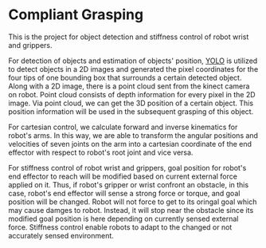 ﻿# Compliant Grasping

This is the project for object detection and stiffness control of robot wrist and grippers.

For detection of objects and estimation of objects' position, [YOLO](https://pjreddie.com/darknet/yolo/) is utilized to detect objects in a 2D images and generated the pixel coordinates for the four tips of one bounding box that surrounds a certain detected object. Along with a 2D image, there is a point cloud sent from the kinect camera on robot. Point cloud consists of depth information for every pixel in the 2D image. Via point cloud, we can get the 3D position of a certain object. This position
information will be used in the subsequent grasping of this object.

For cartesian control, we calculate forward and inverse kinematics for robot's arms. In this way, we are able to transform the angular positions and velocities of seven joints on the arm into a cartesian coordinate of the end effector with respect to robot's root joint and vice versa.

For stiffness control of robot wrist and grippers, goal position for robot's end effector to reach will be modified based on current external force applied on it. Thus, if robot's gripper or wrist confront an obstacle, in this case, robot's end effector will sense a strong force or torque, and goal position will be changed. Robot will not force to get to its oringal goal which may cause damges to robot. Instead, it will stop near the obstacle since its modified goal position is here depending on currently sensed external force. Stiffness control enable robots to adapt to the changed or not accurately sensed environment.

